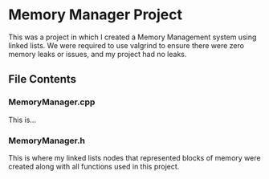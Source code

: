 # Memory Manager Project
This was a project in which I created a Memory Management system using linked lists. We were required to use valgrind to ensure there were zero memory leaks or issues, and my project had no leaks.

## File Contents
### MemoryManager.cpp
This is...
### MemoryManager.h
This is where my linked lists nodes that represented blocks of memory were created along with all functions used in this project.
